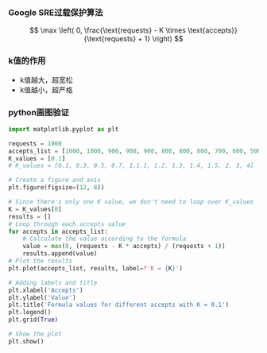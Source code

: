 
### Google SRE过载保护算法

$$
\max \left( 0, \frac{\text{requests} - K \times \text{accepts}}{\text{requests} + 1} \right)
$$

### k值的作用

* k值越大，超宽松
* k值越小，超严格

### python画图验证

```python
import matplotlib.pyplot as plt

requests = 1000
accepts_list = [1000, 1000, 900, 900, 900, 800, 800, 800, 700, 600, 500, 400, 300, 200, 100, 0, 100, 200, 300, 400, 500, 600, 700, 800, 900, 1000]
K_values = [0.1]
# K_values = [0.1, 0.3, 0.5, 0.7, 1,1.1, 1.2, 1.3, 1.4, 1.5, 2, 3, 4]

# Create a figure and axis
plt.figure(figsize=(12, 8))

# Since there's only one K value, we don't need to loop over K_values
K = K_values[0]
results = []
# Loop through each accepts value
for accepts in accepts_list:
    # Calculate the value according to the formula
    value = max(0, (requests - K * accepts) / (requests + 1))
    results.append(value)
# Plot the results
plt.plot(accepts_list, results, label=f'K = {K}')

# Adding labels and title
plt.xlabel('Accepts')
plt.ylabel('Value')
plt.title('Formula values for different accepts with K = 0.1')
plt.legend()
plt.grid(True)

# Show the plot
plt.show()

```

